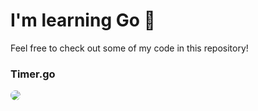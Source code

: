 # I'm learning Go 🔵
Feel free to check out some of my code in this repository!
###

### Timer.go

<img src="https://github.com/user-attachments/assets/a83c8032-e255-41b4-8235-01859e02c59d" style="border-radius: 10px;">  
